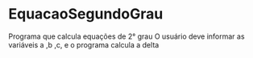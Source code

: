 # EquacaoSegundoGrau
Programa que calcula equações de 2° grau
O usuário deve informar as variáveis a ,b ,c, e o programa calcula a delta 
